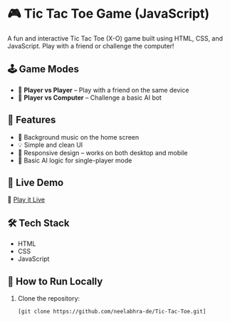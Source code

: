 # 🎮 Tic Tac Toe Game (JavaScript)

A fun and interactive Tic Tac Toe (X-O) game built using HTML, CSS, and JavaScript. Play with a friend or challenge the computer!

## 🕹️ Game Modes

- 👥 **Player vs Player** – Play with a friend on the same device  
- 🤖 **Player vs Computer** – Challenge a basic AI bot

## 🌟 Features

- 🎵 Background music on the home screen  
- 💡 Simple and clean UI  
- 📱 Responsive design – works on both desktop and mobile  
- 🧠 Basic AI logic for single-player mode

## 🚀 Live Demo

🔗 [Play it Live](https://tictactobyneelabhra.netlify.app/)

## 🛠️ Tech Stack

- HTML  
- CSS  
- JavaScript

## 📂 How to Run Locally

1. Clone the repository:
   ```bash
   [git clone https://github.com/neelabhra-de/Tic-Tac-Toe.git]

